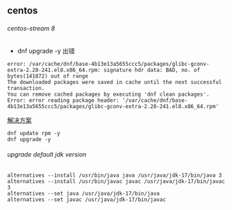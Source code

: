 ## centos

###### centos-stream 8
- dnf upgrade -y 出错
```
error: /var/cache/dnf/base-4b13e13a5655ccc5/packages/glibc-gconv-extra-2.28-241.el8.x86_64.rpm: signature hdr data: BAD, no. of bytes(141872) out of range
The downloaded packages were saved in cache until the next successful transaction.
You can remove cached packages by executing 'dnf clean packages'.
Error: error reading package header: '/var/cache/dnf/base-4b13e13a5655ccc5/packages/glibc-gconv-extra-2.28-241.el8.x86_64.rpm'
```
[解决方案](https://stackoverflow.com/questions/77365313/signature-hdr-data-bad-no-of-bytes9168-out-of-range)
```
dnf update rpm -y
dnf upgrade -y
```
###### upgrade default jdk version
```
alternatives --install /usr/bin/java java /usr/java/jdk-17/bin/java 3
alternatives --install /usr/bin/javac javac /usr/java/jdk-17/bin/javac 3
alternatives --set java /usr/java/jdk-17/bin/java
alternatives --set javac /usr/java/jdk-17/bin/javac
```